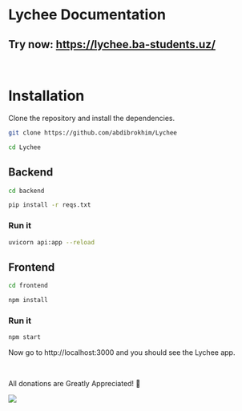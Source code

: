# Lychee Documentation

## Try now: https://lychee.ba-students.uz/

</br>

# Installation

Clone the repository and install the dependencies.

```sh
git clone https://github.com/abdibrokhim/Lychee
```

```sh
cd Lychee
```

## Backend

```sh
cd backend
```

```sh
pip install -r reqs.txt
```

### Run it

```sh
uvicorn api:app --reload
```

## Frontend

```sh
cd frontend
```

```sh
npm install
```

### Run it

```sh
npm start
```

Now go to http://localhost:3000 and you should see the Lychee app.

<br/>


All donations are Greatly Appreciated! 💛 


<a href="https://www.buymeacoffee.com/abdibrokhim" target="_blank"><img src="https://img.buymeacoffee.com/button-api/?text=Buy me a coffee&emoji=&slug=abdibrokhim&button_colour=FFDD00&font_colour=000000&font_family=Cookie&outline_colour=000000&coffee_colour=ffffff" /></a>

<br/>